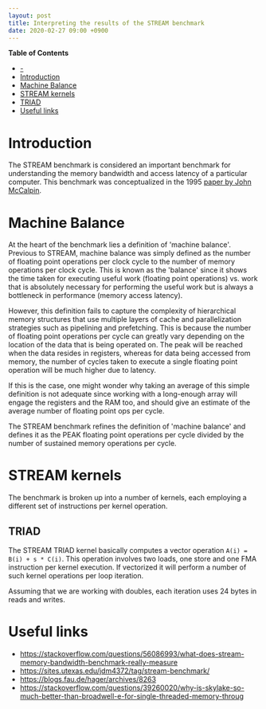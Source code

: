 ```yaml
---
layout: post
title: Interpreting the results of the STREAM benchmark
date: 2020-02-27 09:00 +0900
---
```


<!-- markdown-toc start - Don't edit this section. Run M-x markdown-toc-refresh-toc -->
**Table of Contents**

- [-](#-)
- [Introduction](#introduction)
- [Machine Balance](#machine-balance)
- [STREAM kernels](#stream-kernels)
- [TRIAD](#triad)
- [Useful links](#useful-links)

<!-- markdown-toc end -->

# Introduction

The STREAM benchmark is considered an important benchmark for understanding the memory
bandwidth and access latency of a particular computer. This benchmark was conceptualized
in the 1995 [paper by John McCalpin](http://www.cs.virginia.edu/~mccalpin/papers/bandwidth/bandwidth.html).

# Machine Balance

At the heart of the benchmark lies a definition of 'machine balance'. Previous to STREAM,
machine balance was simply defined as the number of floating point operations per clock
cycle to the number of memory operations per clock cycle. This is known as the 'balance'
since it shows the time taken for executing useful work (floating point operations) vs.
work that is absolutely necessary for performing the useful work but is always a bottleneck
in performance (memory access latency).

However, this definition fails to capture the complexity
of hierarchical memory structures that use multiple layers of cache and parallelization
strategies such as pipelining and prefetching. This is because the number of floating point
operations per cycle can greatly vary depending on the location of the data that is being
operated on. The peak will be reached when the data resides in registers, whereas for
data being accessed from memory, the number of cycles taken to execute a single floating
point operation will be much higher due to latency.

If this is the case, one might wonder why taking an average of this simple definition is
not adequate since working with a long-enough array will engage the registers and the
RAM too, and should give an estimate of the average number of floating point ops per cycle.
<!-- explain why over here -->

The STREAM benchmark refines the definition of 'machine balance' and defines it as the PEAK
floating point operations per cycle divided by the number of sustained memory operations per
cycle.

# STREAM kernels

The benchmark is broken up into a number of kernels, each employing a different set
of instructions per kernel operation.

## TRIAD

The STREAM TRIAD kernel basically computes a vector operation `A(i) = B(i) + s * C(i)`.
This operation involves two loads, one store and one FMA instruction per kernel execution.
If vectorized it will perform a number of such kernel operations per loop iteration.

Assuming that we are working with doubles, each iteration uses 24 bytes in reads and writes.


# Useful links

* https://stackoverflow.com/questions/56086993/what-does-stream-memory-bandwidth-benchmark-really-measure
* https://sites.utexas.edu/jdm4372/tag/stream-benchmark/
* https://blogs.fau.de/hager/archives/8263
* https://stackoverflow.com/questions/39260020/why-is-skylake-so-much-better-than-broadwell-e-for-single-threaded-memory-throug
